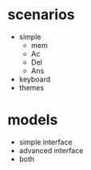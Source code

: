 # scenarios

- simple
	- mem
	- Ac
	- Del
	- Ans
- keyboard
- themes

# models

- simple interface
- advanced interface
- both